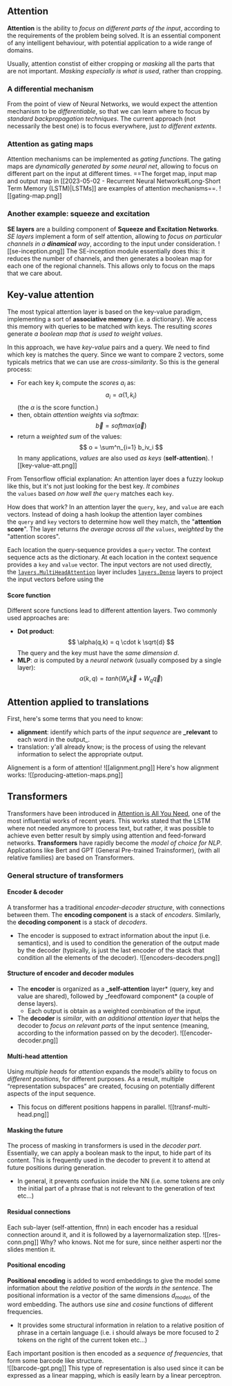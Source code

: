 ## Attention

**Attention** is the ability to _focus on different parts of the input_, according to the requirements of the problem being solved. It is an essential component of any intelligent behaviour, with potential application to a wide range of domains.

Usually, attention constist of either cropping or _masking_ all the parts that are not important. _Masking especially is what is used_, rather than cropping.

### A differential mechanism

From the point of view of Neural Networks, we would expect the attention mechanism to be _differentiable_, so that we can learn where to focus by _standard backpropagation techniques_. The current approach (not necessarily the best one) is to focus everywhere, just _to different extents_.

### Attention as gating maps

Attention mechanisms can be implemented as _gating functions_. The gating maps are _dynamically generated by some neural net_, allowing to focus on different part on the input at different times.
==The forget map, input map and output map in [[2023-05-02 - Recurrent Neural Networks#Long-Short Term Memory (LSTM)|LSTMs]] are examples of attention mechanisms==.
![[gating-map.png]]

### Another example: squeeze and excitation

**SE layers** are a building component of **Squeeze and Excitation Networks**.
_SE layers_ implement a form of self attention, allowing to _focus on particular channels in a **dinamical** way_, according to the input under consideration.
![[se-inception.png]]
The SE-inception module essentially does this: it reduces the number of channels, and then generates a boolean map for each one of the regional channels. This allows only to focus on the maps that we care about.

## Key-value attention

The most typical attention layer is based on the key-value paradigm, implementing a sort of **associative memory** (i.e. a dictionary).
We access this memory with queries to be matched with keys. The resulting _scores_ generate _a boolean map that is used to weight values_.

In this approach, we have _key-value_ pairs and a query. We need to find which key is matches the query.
Since we want to compare 2 vectors, some typicals metrics that we can use are _cross-similarity_.
So this is the general process:

- For each key $k_i$ compute the _scores_ $a_i$ as:
  $$
  a_i = \alpha(1,k_i)
  $$
  (the $\alpha$ is the score function.)
- then, obtain _attention weights_ via _softmax_:
  $$
  \vec b = softmax(\vec a)
  $$
- return a _weighted sum_ of the values:
  $$
  o = \sum^n_{i=1} b_iv_i
  $$
  In many applications, _values_ are also used _as keys_ (**self-attention**).
  ![[key-value-att.png]]

From Tensorflow official explanation:
An attention layer does a fuzzy lookup like this, but it's not just looking for the best key. _It combines_ the `values` based *on how well the* `query` matches each `key`.

How does that work? In an attention layer the `query`, `key`, and `value` are each vectors. Instead of doing a hash lookup the attention layer combines the `query` and `key` vectors to determine how well they match, the "**attention score**". The layer returns *the average across all the* `values`, _weighted_ by the "attention scores".

Each location the query-sequence provides a `query` vector. The context sequence acts as the dictionary. At each location in the context sequence provides a `key` and `value` vector. The input vectors are not used directly, the [`layers.MultiHeadAttention`](https://www.tensorflow.org/addons/api_docs/python/tfa/layers/MultiHeadAttention) layer includes [`layers.Dense`](https://www.tensorflow.org/api_docs/python/tf/keras/layers/Dense) layers to project the input vectors before using the

#### Score function

Different score functions lead to different attention layers. Two commonly used approaches are:

- **Dot product**:
  $$
  \alpha(q,k) = q \cdot k \sqrt{d}
  $$
  The query and the key must have the _same dimension_ $d$.
- **MLP**: $α$ is computed by a _neural network_ (usually composed by a single layer):
  $$
  α(k, q) = tanh(W_k \vec k + W_q\vec q)
  $$

## Attention applied to translations

First, here's some terms that you need to know:

- **alignment**: identify which parts of the _input sequence_ are **\_relevant** to each word in the output\_.
- translation: y'all already know; is the process of using the relevant information to select the appropriate output.

Alignement is a form of attention!
![[alignment.png]]
Here's how alignment works:
![[producing-attetion-maps.png]]

## Transformers

Transformers have been introduced in [Attention is All You Need](https://arxiv.org/abs/1706.03762), one of the most influential works of recent years. This works stated that the LSTM where not needed anymore to process text, but rather, it was possible to achieve even better result by simply using attention and feed-forward networks.
**Transformers** have rapidly become the _model of choice for NLP_. Applications like Bert and GPT (General Pre-trained Trainsformer), (with all relative families) are based on Transformers.

### General structure of transformers

#### Encoder & decoder

A transformer has a traditional _encoder-decoder structure_, with connections between them.
The **encoding component** is a stack of _encoders_. Similarly, the **decoding component** is a stack of _decoders_.

- The encoder is supposed to extract information about the input (i.e. semantics), and is used to condition the generation of the output made by the decoder (typically, is just the last encoder of the stack that condition all the elements of the decoder).
  ![[encoders-decoders.png]]

#### Structure of encoder and decoder modules

- The **encoder** is organized as a **\_self-attention** layer* (query, key and value are shared), followed by \_feedfoward component* (a couple of dense layers).
  - Each output is obtain as a weighted combination of the input.
- The **decoder** is _similar_, with _an additional attention layer_ that helps the decoder to _focus on relevant parts_ of the input sentence (meaning, according to the information passed on by the decoder).
  ![[encoder-decoder.png]]

#### Multi-head attention

Using _multiple heads_ for _attention_ expands the model’s ability to focus on _different positions_, for different purposes. As a result, multiple “representation subspaces” are created, focusing on potentially different aspects of the input sequence.

- This focus on different positions happens in parallel.
  ![[transf-multi-head.png]]

#### Masking the future

The process of masking in transformers is used in the _decoder part_.
Essentially, we can apply a boolean mask to the input, to hide part of its content. This is frequently used in the decoder to prevent it to attend at future positions during generation.

- In general, it prevents confusion inside the NN (i.e. some tokens are only the initial part of a phrase that is not relevant to the generation of text etc...)

#### Residual connections

Each sub-layer (self-attention, ffnn) in each encoder has a residual connection around it, and it is followed by a layernormalization step.
![[res-conn.png]]
Why? who knows. Not me for sure, since neither asperti nor the slides mention it.

#### Positional encoding

**Positional encoding** is added to word embeddings to give the model some information about the _relative position_ of the _words in the sentence_.
The positional information is a vector of the same dimensions $d_{model}$, of the word embedding. The authors use _sine_ and _cosine_ functions of different frequencies.

- It provides some structural information in relation to a relative position of phrase in a certain language (i.e. i should always be more focused to 2 tokens on the right of the current token etc...)

Each important position is then encoded as a _sequence of frequencies_, that form some barcode like structure.  
![[barcode-gpt.png]]
This type of representation is also used since it can be expressed as a linear mapping, which is easily learn by a linear perceptron.
